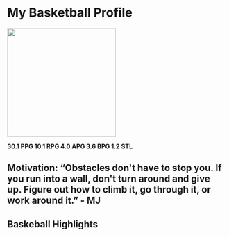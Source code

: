 # My Basketball Profile

<img src="https://rusmore.github.io/russell-moreno/images/me-basketball.jpg" width="250">

**30.1 PPG 10.1 RPG 4.0 APG 3.6 BPG 1.2 STL** 

Motivation: “Obstacles don't have to stop you. If you run into a wall, don't turn around and give up. Figure out how to climb it, go through it, or work around it.” - MJ
---
## Baskeball Highlights
